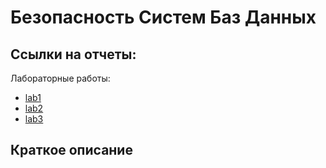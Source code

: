 # Безопасность Систем Баз Данных

## Ссылки на отчеты:

Лабораторные работы:
- [lab1](lab1/report.pdf)
- [lab2](lab2/report.pdf)
- [lab3](lab3/report.pdf)

## Краткое описание

